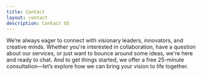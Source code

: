 ```yaml
---
title: Contact
layout: contact
description: Contact US
---
```


We’re always eager to connect with visionary leaders, innovators, and creative minds. Whether you're interested in collaboration, have a question about our services, or just want to bounce around some ideas, we're here and ready to chat. And to get things started, we offer a free 25-minute consultation—let’s explore how we can bring your vision to life together. 

